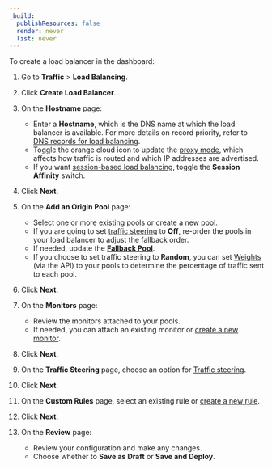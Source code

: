 ```yaml
---
_build:
  publishResources: false
  render: never
  list: never
---
```


To create a load balancer in the dashboard:

1.  Go to **Traffic** > **Load Balancing**.

2.  Click **Create Load Balancer**.

3.  On the **Hostname** page:
    *   Enter a **Hostname**, which is the DNS name at which the load balancer is available. For more details on record priority, refer to [DNS records for load balancing](/load-balancing/reference/dns-records/).
    *   Toggle the orange cloud icon to update the [proxy mode](/load-balancing/understand-basics/proxy-modes/), which affects how traffic is routed and which IP addresses are advertised.
    *   If you want [session-based load balancing](/load-balancing/understand-basics/session-affinity/), toggle the **Session Affinity** switch.

4.  Click **Next**.

5.  On the **Add an Origin Pool** page:
    *   Select one or more existing pools or [create a new pool](/load-balancing/how-to/create-pool/#create-a-pool).
    *   If you are going to set [traffic steering](/load-balancing/understand-basics/traffic-steering/steering-policies/standard-options/) to **Off**, re-order the pools in your load balancer to adjust the fallback order.
    *   If needed, update the [**Fallback Pool**](/load-balancing/understand-basics/health-details/#fallback-pools).
    *   If you choose to set traffic steering to **Random**, you can set [Weights](/load-balancing/understand-basics/traffic-steering/steering-policies/standard-options/#random-steering) (via the API) to your pools to determine the percentage of traffic sent to each pool.

6.  Click **Next**.

7.  On the **Monitors** page:
    *   Review the monitors attached to your pools.
    *   If needed, you can attach an existing monitor or [create a new monitor](/load-balancing/how-to/create-monitor/#create-a-monitor).

8.  Click **Next**.

9.  On the **Traffic Steering** page, choose an option for [Traffic steering](/load-balancing/understand-basics/traffic-steering/steering-policies/).

10. Click **Next**.

11. On the **Custom Rules** page, select an existing rule or [create a new rule](/load-balancing/additional-options/load-balancing-rules/).

12. Click **Next**.

13. On the **Review** page:
    *   Review your configuration and make any changes.
    *   Choose whether to **Save as Draft** or **Save and Deploy**.
